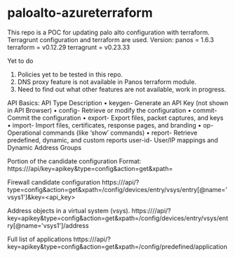 # paloalto-azureterraform
This repo is a POC for updating palo alto configuration with terraform. 
Terragrunt configuration and terraform are used.
Version: 
panos        = 1.6.3
terraform    = v0.12.29
terragrunt   = v0.23.33

Yet to do
  1. Policies yet to be tested in this repo.
  2. DNS proxy feature is not available in Panos terraform module. 
  3. Need to find out what other features are not available, work in progress.

API Basics: 
  API Type Description
	•   keygen- Generate an API Key (not shown in API Browser)
	•   config- Retrieve or modify the configuration
	•   commit- Commit the configuration
	•   export- Export files, packet captures, and keys
	•   import- Import files, certificates, response pages, and branding
	•   op- Operational commands (like ‘show’ commands)
	•   report- Retrieve predefined, dynamic, and custom reports
      user-id- User/IP mappings and Dynamic Address Groups


Portion of the candidate configuration
Format: https://<firewall>/api/key=apikey&type=config&action=get&xpath=<path-to-config-node>

Firewall candidate configuration
https://<firewall>/api/?type=config&action=get&xpath=/config/devices/entry/vsys/entry[@name='vsys1']&key=<api_key>

Address objects in a virtual system (vsys).
https://<firewall>//api/?key=apikey&type=config&action=get&xpath=/config/devices/entry/vsys/entry[@name='vsys1']/address
								
Full list of applications
https://<firewall>/api/?key=apikey&type=config&action=get&xpath=/config/predefined/application
								

